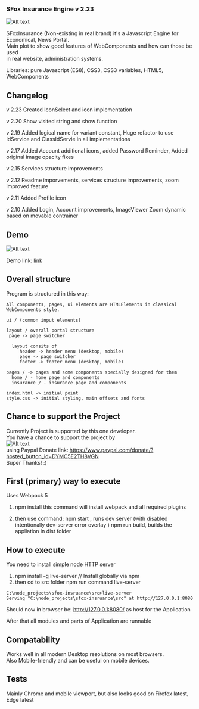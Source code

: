 ### SFox Insurance Engine v 2.23

![Alt text](http://norwaydict.com/logo/sfoxinsurance.png "Screen")

SFoxInsurance (Non-existing in real brand) it's a Javascript Engine for <br />
Economical, News Portal. <br />
Main plot to show good features of WebComponents and how can those be used <br />
in real website, administration systems.

Libraries: pure Javascript (ES8), CSS3, CSS3 variables, HTML5, WebComponents

## Changelog
v 2.23
  Created IconSelect and icon implementation

v 2.20
  Show visited string and show function

v 2.19
  Added logical name for variant constant, Huge refactor to use IdService
   and ClassIdServie in all implementations

v 2.17
  Added Account additional icons, added Password Reminder, Added original image opacity fixes

v 2.15
  Services structure improvements

v 2.12
  Readme imporvements, services structure improvements, zoom improved feature

v 2.11
  Added Profile icon

v 2.10
  Added Login, Account improvements, ImageViewer Zoom dynamic based on movable contrainer


## Demo 

![Alt text](http://norwaydict.com/sfoxinsurance/screen.jpg "Screen")

Demo link: [link](http://norwaydict.com/sfoxinsurance)


## Overall structure
 Program is structured in this way: 

    All components, pages, ui elements are HTMLElements in classical WebComponents style.

    ui / (common input elements)

    layout / overall portal structure
     page -> page switcher

      layout consits of 
         header -> header menu (desktop, mobile)
         page -> page switcher
         footer -> footer menu (desktop, mobile)

    pages / -> pages and some components specially designed for them
      home / - home page and components
      insurance / - insurance page and components
    
    index.html -> initial point
    style.css -> initial styling, main offsets and fonts

   
## Chance to support the Project
 Currently Project is supported by this one developer.  <br />
 You have a chance to support the project by  <br />
 ![Alt text](http://norwaydict.com/showcase/paypal_donate.png "Paypal Donate") <br />
 using Paypal Donate link: https://www.paypal.com/donate/?hosted_button_id=DYMC5E2TH8VGN    <br />
 Super Thanks! :)


## First (primary) way to execute 
  Uses Webpack 5
   1. npm install
   this command will install webpack and all required plugins

   2. then use command:
     npm start , runs dev server (with disabled intentionally dev-server error overlay )
     npm run build, builds the appliation in dist folder


## How to execute  
  You need to install simple node HTTP server
  
   1. npm install -g live-server // Install globally via npm
   2. then cd to src folder
       npm run command 
		live-server     

    C:\node_projects\sfox-insruance\src>live-server
    Serving "C:\node_projects\sfox-insruance\src" at http://127.0.0.1:8080

   Should now in browser be: http://127.0.0.1:8080/ as host for the Application

   After that all modules and parts of Application are runnable


## Compatability
  Works well in all modern Desktop resolutions on most browsers. <br />
  Also Mobile-friendly and can be useful on mobile devices.

## Tests
  Mainly Chrome and mobile viewport, but also looks good on Firefox latest, Edge latest

